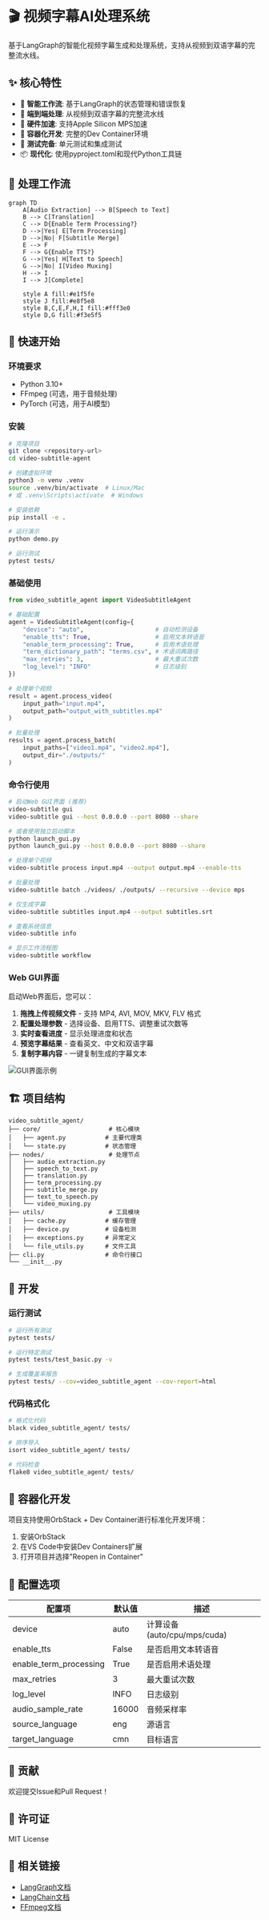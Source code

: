 # 🎬 视频字幕AI处理系统

基于LangGraph的智能化视频字幕生成和处理系统，支持从视频到双语字幕的完整流水线。

## ✨ 核心特性

- 🤖 **智能工作流**: 基于LangGraph的状态管理和错误恢复
- 🎯 **端到端处理**: 从视频到双语字幕的完整流水线
- 🚀 **硬件加速**: 支持Apple Silicon MPS加速
- 🐳 **容器化开发**: 完整的Dev Container环境
- 🧪 **测试完备**: 单元测试和集成测试
- 📦 **现代化**: 使用pyproject.toml和现代Python工具链

## 🔄 处理工作流

```mermaid
graph TD
    A[Audio Extraction] --> B[Speech to Text]
    B --> C[Translation]
    C --> D{Enable Term Processing?}
    D -->|Yes| E[Term Processing]
    D -->|No| F[Subtitle Merge]
    E --> F
    F --> G{Enable TTS?}
    G -->|Yes| H[Text to Speech]
    G -->|No| I[Video Muxing]
    H --> I
    I --> J[Complete]
    
    style A fill:#e1f5fe
    style J fill:#e8f5e8
    style B,C,E,F,H,I fill:#fff3e0
    style D,G fill:#f3e5f5
```

## 🚀 快速开始

### 环境要求

- Python 3.10+
- FFmpeg (可选，用于音频处理)
- PyTorch (可选，用于AI模型)

### 安装

```bash
# 克隆项目
git clone <repository-url>
cd video-subtitle-agent

# 创建虚拟环境
python3 -m venv .venv
source .venv/bin/activate  # Linux/Mac
# 或 .venv\Scripts\activate  # Windows

# 安装依赖
pip install -e .

# 运行演示
python demo.py

# 运行测试
pytest tests/
```

### 基础使用

```python
from video_subtitle_agent import VideoSubtitleAgent

# 基础配置
agent = VideoSubtitleAgent(config={
    "device": "auto",                    # 自动检测设备
    "enable_tts": True,                  # 启用文本转语音
    "enable_term_processing": True,      # 启用术语处理
    "term_dictionary_path": "terms.csv", # 术语词典路径
    "max_retries": 3,                    # 最大重试次数
    "log_level": "INFO"                  # 日志级别
})

# 处理单个视频
result = agent.process_video(
    input_path="input.mp4",
    output_path="output_with_subtitles.mp4"
)

# 批量处理
results = agent.process_batch(
    input_paths=["video1.mp4", "video2.mp4"],
    output_dir="./outputs/"
)
```

### 命令行使用

```bash
# 启动Web GUI界面 (推荐)
video-subtitle gui
video-subtitle gui --host 0.0.0.0 --port 8080 --share

# 或者使用独立启动脚本
python launch_gui.py
python launch_gui.py --host 0.0.0.0 --port 8080 --share

# 处理单个视频
video-subtitle process input.mp4 --output output.mp4 --enable-tts

# 批量处理
video-subtitle batch ./videos/ ./outputs/ --recursive --device mps

# 仅生成字幕
video-subtitle subtitles input.mp4 --output subtitles.srt

# 查看系统信息
video-subtitle info

# 显示工作流程图
video-subtitle workflow
```

### Web GUI界面

启动Web界面后，您可以：

1. **拖拽上传视频文件** - 支持 MP4, AVI, MOV, MKV, FLV 格式
2. **配置处理参数** - 选择设备、启用TTS、调整重试次数等
3. **实时查看进度** - 显示处理进度和状态
4. **预览字幕结果** - 查看英文、中文和双语字幕
5. **复制字幕内容** - 一键复制生成的字幕文本

![GUI界面示例](docs/gui-screenshot.png)

## 🏗️ 项目结构

```
video_subtitle_agent/
├── core/                   # 核心模块
│   ├── agent.py           # 主要代理类
│   └── state.py           # 状态管理
├── nodes/                  # 处理节点
│   ├── audio_extraction.py
│   ├── speech_to_text.py
│   ├── translation.py
│   ├── term_processing.py
│   ├── subtitle_merge.py
│   ├── text_to_speech.py
│   └── video_muxing.py
├── utils/                  # 工具模块
│   ├── cache.py           # 缓存管理
│   ├── device.py          # 设备检测
│   ├── exceptions.py      # 异常定义
│   └── file_utils.py      # 文件工具
├── cli.py                 # 命令行接口
└── __init__.py
```

## 🧪 开发

### 运行测试

```bash
# 运行所有测试
pytest tests/

# 运行特定测试
pytest tests/test_basic.py -v

# 生成覆盖率报告
pytest tests/ --cov=video_subtitle_agent --cov-report=html
```

### 代码格式化

```bash
# 格式化代码
black video_subtitle_agent/ tests/

# 排序导入
isort video_subtitle_agent/ tests/

# 代码检查
flake8 video_subtitle_agent/ tests/
```

## 🐳 容器化开发

项目支持使用OrbStack + Dev Container进行标准化开发环境：

1. 安装OrbStack
2. 在VS Code中安装Dev Containers扩展
3. 打开项目并选择"Reopen in Container"

## 📝 配置选项

| 配置项 | 默认值 | 描述 |
|--------|--------|------|
| device | auto | 计算设备 (auto/cpu/mps/cuda) |
| enable_tts | False | 是否启用文本转语音 |
| enable_term_processing | True | 是否启用术语处理 |
| max_retries | 3 | 最大重试次数 |
| log_level | INFO | 日志级别 |
| audio_sample_rate | 16000 | 音频采样率 |
| source_language | eng | 源语言 |
| target_language | cmn | 目标语言 |

## 🤝 贡献

欢迎提交Issue和Pull Request！

## 📄 许可证

MIT License

## 🔗 相关链接

- [LangGraph文档](https://langchain-ai.github.io/langgraph/)
- [LangChain文档](https://python.langchain.com/)
- [FFmpeg文档](https://ffmpeg.org/documentation.html)
